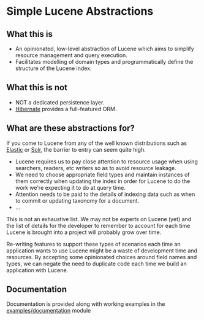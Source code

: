 # Simple Lucene Abstractions

[//]: # (![example workflow]&#40;https://github.com/iamnicknack/simple-lucene/actions/workflows/maven/badge.svg&#41;)

## What this is

* An opinionated, low-level abstraction of Lucene which aims to simplify resource management and query execution.
* Facilitates modelling of domain types and programmatically define the structure of the Lucene index.

## What this is not

* NOT a dedicated persistence layer.
* [Hibernate](https://docs.jboss.org/hibernate/search/6.1/reference/en-US/html_single/) provides a full-featured
  ORM.

## What are these abstractions for?

If you come to Lucene from any of the well known distributions such as [Elastic](https://elastic.co) or
[Solr](https://solr.apache.org), the barrier to entry can seem quite high.

* Lucene requires us to pay close attention to resource usage when using searchers, readers, etc writers so as to
  avoid resource leakage.
* We need to choose appropriate field types and maintain instances of them correctly when updating the index
  in order for Lucene to do the work we're expecting it to do at query time.
* Attention needs to be paid to the details of indexing data such as when to commit or updating taxonomy for
  a document.
* ...

This is not an exhaustive list. We may not be experts on Lucene (yet) and the list of details for the
developer to remember to account for each time Lucene is brought into a project will probably grow over time.

Re-writing features to support these types of scenarios each time an application wants to use Lucene might be a
waste of development time and resources. By accepting some opinionated choices around field names and types, we
can negate the need to duplicate code each time we build an application with Lucene.

## Documentation

Documentation is provided along with working examples in the [examples/documentation](examples/documentation/README.md)
module